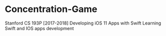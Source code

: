 # Concentration-Game

Stanford CS 193P [2017-2018]
Developing iOS 11 Apps with Swift
Learning Swift and IOS apps development
